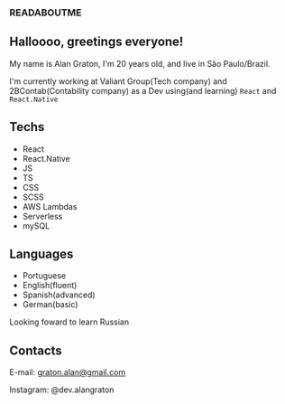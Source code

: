 ### READABOUTME

## Halloooo, greetings everyone!
My name is Alan Graton, I'm 20 years old, and live in São Paulo/Brazil.

I'm currently working at Valiant Group(Tech company) and 2BContab(Contability company) as a Dev using(and learning) `React` and `React.Native`

## Techs
- React
- React.Native
- JS
- TS
- CSS
- SCSS
- AWS Lambdas
- Serverless
- mySQL

## Languages
- Portuguese
- English(fluent)
- Spanish(advanced) 
- German(basic)

Looking foward to learn Russian

## Contacts
E-mail: graton.alan@gmail.com

Instagram: @dev.alangraton
